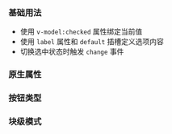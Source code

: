 <!-- 多选框/单选框 -->

### 基础用法

- 使用 `v-model:checked` 属性绑定当前值
- 使用 `label` 属性和 `default` 插槽定义选项内容
- 切换选中状态时触发 `change` 事件

<preview path="@docs/component/checkbox/demos/option.vue"></preview>

### 原生属性

<!--@include: @/component/@parts/api-native.md-->

<preview path="@docs/component/checkbox/demos/option-native.vue"></preview>

### 按钮类型

<preview path="@docs/component/checkbox/demos/option-type.vue"></preview>

### 块级模式

<preview path="@docs/component/checkbox/demos/option-display.vue"></preview>
